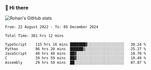 ### 👋 Hi there 

<!--
**rohznmdev/rohznmdev** is a ✨ _special_ ✨ repository because its `README.md` (this file) appears on your GitHub profile.

Here are some ideas to get you started:

- 🔭 I’m currently working on ...
- 🌱 I’m currently learning Ruby and Ruby on Rails
- 👯 I’m looking to collaborate on ...
- 🤔 I’m looking for help with ...
- 💬 Ask me about ...
- 📫 How to reach me: ...
- 😄 Pronouns: ...
- ⚡ Fun fact: ...
-->
![Rohan's GitHub stats](https://github-readme-stats.vercel.app/api?username=rohznmdev&theme=dark&show_icons=true)

<!--START_SECTION:waka-->

```txt
From: 22 August 2022 - To: 05 December 2024

Total Time: 381 hrs 12 mins

TypeScript    115 hrs 16 mins ███████▓░░░░░░░░░░░░░░░░░   30.24 %
Python        96 hrs 20 mins  ██████▒░░░░░░░░░░░░░░░░░░   25.27 %
JavaScript    40 hrs 48 mins  ██▓░░░░░░░░░░░░░░░░░░░░░░   10.70 %
C             39 hrs 59 mins  ██▓░░░░░░░░░░░░░░░░░░░░░░   10.49 %
Assembly      29 hrs 59 mins  ██░░░░░░░░░░░░░░░░░░░░░░░   07.87 %
```

<!--END_SECTION:waka-->
